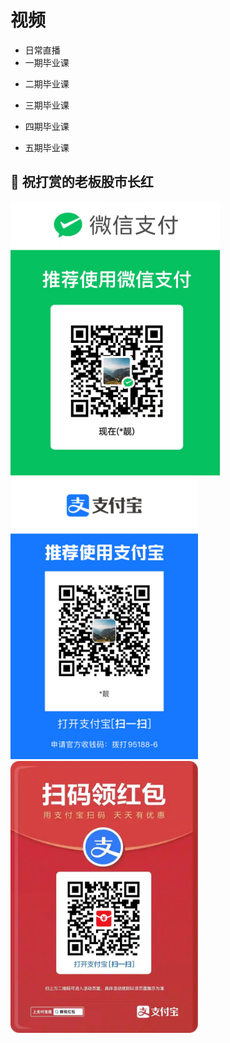 # 视频


* 日常直播
* 一期毕业课

<!-- 链接：[https://pan.baidu.com/s/19LJIIIdtLyBLWgMgznpfqw?pwd=kdhw](https://pan.baidu.com/s/19LJIIIdtLyBLWgMgznpfqw?pwd=kdhw )
提取码：kdhw -->

* 二期毕业课

<!-- 链接：[https://pan.baidu.com/s/1vC1nMQRgbSbqiEBLeV6j2A?pwd=xzvt](https://pan.baidu.com/s/1vC1nMQRgbSbqiEBLeV6j2A?pwd=xzvt) 
提取码：xzvt -->

* 三期毕业课

<!-- 链接：[https://pan.baidu.com/s/1Z2V0u5XSscNCcNr4S0fDEw?pwd=ygcl](https://pan.baidu.com/s/1Z2V0u5XSscNCcNr4S0fDEw?pwd=ygcl) 
提取码：ygcl -->

* 四期毕业课

<!-- 链接：[https://pan.baidu.com/s/1sMydaXSxKJuKP4oN9M1ZnQ?pwd=gy24](https://pan.baidu.com/s/1sMydaXSxKJuKP4oN9M1ZnQ?pwd=gy24)
提取码：gy24 -->

* 五期毕业课

<!-- 链接：[https://pan.baidu.com/s/1HiaH3oREqThUUBd3mhppsA?pwd=2a2r](https://pan.baidu.com/s/1HiaH3oREqThUUBd3mhppsA?pwd=2a2r) 
提取码：2a2r -->


## 🤝 祝打赏的老板股市长红

<img width="335" src=../assets/wepay.png />
<img width="300" src=../assets/alipay.jpg />
<img width="300" src=../assets/hb.jpg />